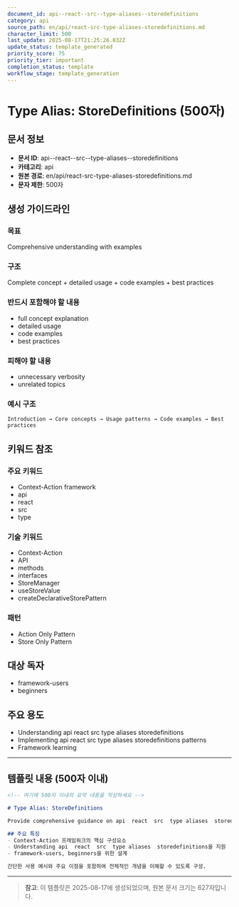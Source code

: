 ```yaml
---
document_id: api--react--src--type-aliases--storedefinitions
category: api
source_path: en/api/react-src-type-aliases-storedefinitions.md
character_limit: 500
last_update: 2025-08-17T21:25:26.032Z
update_status: template_generated
priority_score: 75
priority_tier: important
completion_status: template
workflow_stage: template_generation
---
```


# Type Alias: StoreDefinitions (500자)

## 문서 정보
- **문서 ID**: api--react--src--type-aliases--storedefinitions
- **카테고리**: api
- **원본 경로**: en/api/react-src-type-aliases-storedefinitions.md
- **문자 제한**: 500자

## 생성 가이드라인

### 목표
Comprehensive understanding with examples

### 구조
Complete concept + detailed usage + code examples + best practices

### 반드시 포함해야 할 내용
- full concept explanation
- detailed usage
- code examples
- best practices

### 피해야 할 내용  
- unnecessary verbosity
- unrelated topics

### 예시 구조
```
Introduction → Core concepts → Usage patterns → Code examples → Best practices
```

## 키워드 참조

### 주요 키워드
- Context-Action framework
- api
- react
- src
- type

### 기술 키워드
- Context-Action
- API
- methods
- interfaces
- StoreManager
- useStoreValue
- createDeclarativeStorePattern

### 패턴
- Action Only Pattern
- Store Only Pattern

## 대상 독자
- framework-users
- beginners

## 주요 용도
- Understanding api  react  src  type aliases  storedefinitions
- Implementing api  react  src  type aliases  storedefinitions patterns
- Framework learning

---

## 템플릿 내용 (500자 이내)

```markdown
<!-- 여기에 500자 이내의 요약 내용을 작성하세요 -->

# Type Alias: StoreDefinitions

Provide comprehensive guidance on api  react  src  type aliases  storedefinitions

## 주요 특징
- Context-Action 프레임워크의 핵심 구성요소
- Understanding api  react  src  type aliases  storedefinitions을 지원
- framework-users, beginners을 위한 설계

간단한 사용 예시와 주요 이점을 포함하여 전체적인 개념을 이해할 수 있도록 구성.
```

---

> **참고**: 이 템플릿은 2025-08-17에 생성되었으며, 
> 원본 문서 크기는 627자입니다.
